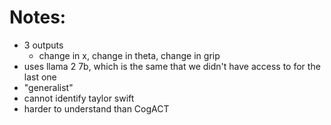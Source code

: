 # Notes:
- 3 outputs
    - change in x, change in theta, change in grip
- uses llama 2 7b, which is the same that we didn't have access to for the last one
- "generalist"
- cannot identify taylor swift
- harder to understand than CogACT